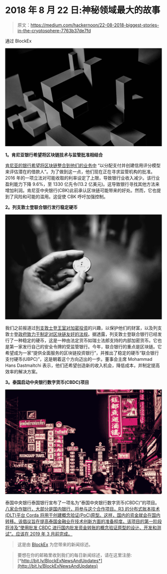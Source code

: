 # 2018 年 8 月 22 日:神秘领域最大的故事

> 原文：<https://medium.com/hackernoon/22-08-2018-biggest-stories-in-the-cryptosphere-7763b37de7fd>

通过 BlockEx

![](img/28e9039e08ff11f1725e0372b1e9da67.png)

**1。肯尼亚银行希望将区块链技术与监管批准相结合**

[肯尼亚的银行希望将区块链整合到他们的业务中](https://www.bloomberg.com/news/articles/2018-08-22/kenyan-banks-seek-regulatory-approval-to-use-blockchain-tech) “以分配支付并创建信用评分模型来评估潜在的借款人”。为了做到这一点，他们现在正在寻求监管机构的批准。2016 年的一项立法对可能收取的利率设定了上限，导致银行业收入减少。该行业盈利能力下降 9.6%，至 1330 亿先令(13.2 亿美元)。这导致银行寻找其他方法来增加利润。肯尼亚中央银行(CBK)此前承认区块链可能带来的好处。然而，它也提到了风险和可能的滥用。这促使 CBK 呼吁加强控制。

**2。列支敦士登联合银行发行稳定硬币**

![](img/f5b67d2ae73e15aa06a7eeaa46118780.png)

我们之前报道过[列支敦士登王室对加密投资](https://hackernoon.com/05-02-2018-biggest-stories-in-the-cryptosphere-c3be4a3b5d5a)的兴趣，以保护他们的财富，以及列支敦士登[政府致力于制定对区块链友好的法规](https://hackernoon.com/29-03-2018-biggest-stories-in-the-cryptosphere-391e75965e8f)。据透露，列支敦士登联合银行已经发行了一种稳定的硬币，这是一种由法定货币如瑞士法郎支持的内部加密货币。它也是第一家发行自己的安全令牌的受监管银行。今年，联合银行的重点是区块链。它希望成为一家“提供全面服务的区块链投资银行”，并推出了稳定的硬币“联合银行支付硬币(UBPC)”，这是朝着这个方向迈出的一步。董事会主席 Mohammad Hans Dastmaltchi 表示，他们还希望创造新的收入机会，降低成本，并制定提高效率的解决方案。

**3。泰国启动中央银行数字货币(CBDC)项目**

![](img/fa63df2062da059efe79955c67cece54.png)

泰国中央银行泰国银行宣布了一项名为“泰国中央银行数字货币(CBDC)”的项目。[八家合作银行，大部分是国内银行，将参与这个合作项目。R3 的分布式账本技术(DLT)平台 Corda 将用于创建概念验证(PoC)原型。这样，国内的资金就会在国内转移。该倡议旨在提高泰国金融业在技术创新方面的准备程度。该项目的第一阶段将涉及“使用批发 CBDC 进行国内批发资金转账的概念验证原型的设计、开发和测试”。应该在 2019 年 3 月前完成。](https://www.ccn.com/thailand-embarks-on-its-own-wholesale-central-bank-digital-currency/)

> 这是由 [BlockEx](http://bit.ly/BlockEx_) 为您带来的新闻综述。

> 要想在你的邮箱里收到我们的每日新闻综述，请在这里注册:[*http://bit.ly/BlockExNewsAndUpdates*](http://bit.ly/BlockExNewsAndUpdates)